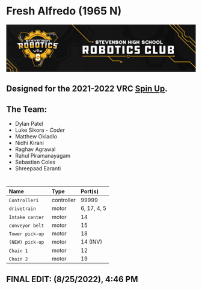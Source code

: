 # Fresh Alfredo (1965 N)
![](./media/Stevenson_vex_logo.png "Stevenson Robotics 2021-2022")
## Designed for the 2021-2022 VRC [Spin Up](https://www.vexrobotics.com/v5/competition/vrc-current-game).

## **The Team:**
- Dylan Patel
- Luke Sikora - *Coder*
- Matthew Okladlo
- Nidhi Kirani
- Raghav Agrawal
- Rahul Piramanayagam
- Sebastian Coles
- Shreepaad Earanti
  
#
|Name            | Type       | Port(s)  |
|:---------------|:-----------|:---------|
|`Controller1   `| controller |   99999  |
|`drivetrain    `| motor      | 6, 17, 4, 5 |
|`Intake center `| motor      | 14       |
|`conveyor belt `| motor      | 15       |
|`Tower pick-up `| motor      | 18       |
|`(NEW) pick-up `| motor      | 14 (INV) |
|`Chain 1       `| motor      | 12       |
|`Chain 2       `| motor      | 19       |

## FINAL EDIT: (8/25/2022), 4:46 PM